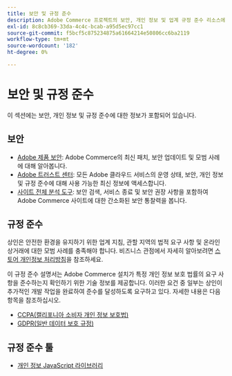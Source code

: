 ```yaml
---
title: 보안 및 규정 준수
description: Adobe Commerce 프로젝트의 보안, 개인 정보 및 업계 규정 준수 리소스에 대해 알아봅니다.
exl-id: 8c8cb369-33da-4c4c-bcab-a95d5ec97cc1
source-git-commit: f5bcf5c875234875a61664214e50806cc6ba2119
workflow-type: tm+mt
source-wordcount: '182'
ht-degree: 0%

---
```


# 보안 및 규정 준수

이 섹션에는 보안, 개인 정보 및 규정 준수에 대한 정보가 포함되어 있습니다.

## 보안

- [Adobe 제품 보안](https://helpx.adobe.com/security.html): Adobe Commerce의 최신 패치, 보안 업데이트 및 모범 사례에 대해 알아봅니다.
- [Adobe 트러스트 센터](https://www.adobe.com/trust.html): 모든 Adobe 클라우드 서비스의 운영 상태, 보안, 개인 정보 및 규정 준수에 대해 사용 가능한 최신 정보에 액세스합니다.
- [사이트 전체 분석 도구](../tools/site-wide-analysis-tool/dashboard.md): 보안 검색, 서비스 종료 및 보안 권장 사항을 포함하여 Adobe Commerce 사이트에 대한 간소화된 보안 통찰력을 봅니다.

## 규정 준수

상인은 안전한 환경을 유지하기 위한 업계 지침, 관할 지역의 법적 요구 사항 및 온라인 상거래에 대한 모범 사례를 충족해야 합니다. 비즈니스 관점에서 자세히 알아보려면 [스토어 개인정보 처리방침](https://experienceleague.adobe.com/docs/commerce-admin/start/compliance/privacy/privacy-policy.html)을 참조하세요.

이 규정 준수 설명서는 Adobe Commerce 설치가 특정 개인 정보 보호 법률의 요구 사항을 준수하는지 확인하기 위한 기술 정보를 제공합니다. 이러한 요건 중 일부는 상인이 추가적인 개발 작업을 완료하여 준수를 달성하도록 요구하고 있다. 자세한 내용은 다음 항목을 참조하십시오.

- [CCPA(캘리포니아 소비자 개인 정보 보호법)](privacy/ccpa.md)
- [GDPR(일반 데이터 보호 규정)](privacy/gdpr.md)

## 규정 준수 툴

- [개인 정보 JavaScript 라이브러리](privacy/javascript-library.md)
